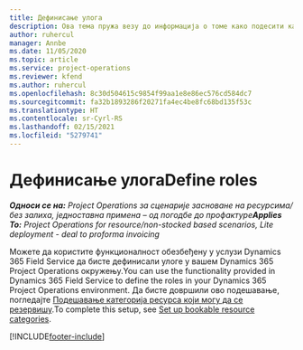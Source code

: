 ```yaml
---
title: Дефинисање улога
description: Ова тема пружа везу до информација о томе како подесити категорије ресурса који могу да се резервишу.
author: ruhercul
manager: Annbe
ms.date: 11/05/2020
ms.topic: article
ms.service: project-operations
ms.reviewer: kfend
ms.author: ruhercul
ms.openlocfilehash: 8c30d504615c9854f99aa1e8e86ec576cd584dc7
ms.sourcegitcommit: fa32b1893286f20271fa4ec4be8fc68bd135f53c
ms.translationtype: HT
ms.contentlocale: sr-Cyrl-RS
ms.lasthandoff: 02/15/2021
ms.locfileid: "5279741"
---
```

# <a name="define-roles"></a><span data-ttu-id="4abbd-103">Дефинисање улога</span><span class="sxs-lookup"><span data-stu-id="4abbd-103">Define roles</span></span>

<span data-ttu-id="4abbd-104">_**Односи се на:** Project Operations за сценарије засноване на ресурсима/без залиха, једноставна примена – од погодбе до профактуре_</span><span class="sxs-lookup"><span data-stu-id="4abbd-104">_**Applies To:** Project Operations for resource/non-stocked based scenarios, Lite deployment - deal to proforma invoicing_</span></span>

<span data-ttu-id="4abbd-105">Можете да користите функционалност обезбеђену у услузи Dynamics 365 Field Service да бисте дефинисали улоге у вашем Dynamics 365 Project Operations окружењу.</span><span class="sxs-lookup"><span data-stu-id="4abbd-105">You can use the functionality provided in Dynamics 365 Field Service to define the roles in your Dynamics 365 Project Operations environment.</span></span> <span data-ttu-id="4abbd-106">Да бисте довршили ово подешавање, погледајте [Подешавање категорија ресурса који могу да се резервишу](https://docs.microsoft.com/dynamics365/field-service/set-up-bookable-resource-categories).</span><span class="sxs-lookup"><span data-stu-id="4abbd-106">To complete this setup, see [Set up bookable resource categories](https://docs.microsoft.com/dynamics365/field-service/set-up-bookable-resource-categories).</span></span>


[!INCLUDE[footer-include](../includes/footer-banner.md)]